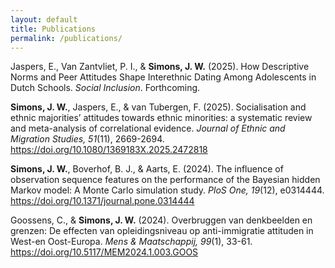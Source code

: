 ```yaml
---
layout: default
title: Publications
permalink: /publications/
---
```


Jaspers, E., Van Zantvliet, P. I., & **Simons, J. W.** (2025). How Descriptive Norms and Peer Attitudes Shape Interethnic Dating Among Adolescents in Dutch Schools. *Social Inclusion*. Forthcoming.  

**Simons, J. W.**, Jaspers, E., & van Tubergen, F. (2025). Socialisation and ethnic majorities’ attitudes towards ethnic minorities: a systematic review and meta-analysis of correlational evidence. *Journal of Ethnic and Migration Studies, 51*(11), 2669-2694. <a href="https://doi.org/10.1080/1369183X.2025.2472818"> https://doi.org/10.1080/1369183X.2025.2472818</a>

**Simons, J. W.**, Boverhof, B. J., & Aarts, E. (2024). The influence of observation sequence features on the performance of the Bayesian hidden Markov model: A Monte Carlo simulation study. *PloS One, 19*(12), e0314444. <a href="https://doi.org/10.1371/journal.pone.0314444"> https://doi.org/10.1371/journal.pone.0314444</a>

Goossens, C., & **Simons, J. W.** (2024). Overbruggen van denkbeelden en grenzen: De effecten van opleidingsniveau op anti-immigratie attituden in West-en Oost-Europa. *Mens & Maatschappij, 99*(1), 33-61. <a href="https://doi.org/10.5117/MEM2024.1.003.GOOS"> https://doi.org/10.5117/MEM2024.1.003.GOOS</a>



